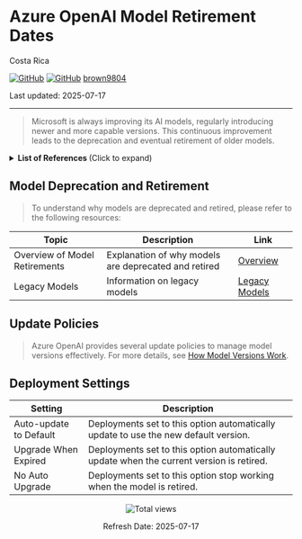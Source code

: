 #  Azure OpenAI Model Retirement Dates

Costa Rica

[![GitHub](https://badgen.net/badge/icon/github?icon=github&label)](https://github.com)
[![GitHub](https://img.shields.io/badge/--181717?logo=github&logoColor=ffffff)](https://github.com/)
[brown9804](https://github.com/brown9804)

Last updated: 2025-07-17

----------

>  Microsoft is always improving its AI models, regularly introducing newer and more capable versions. This continuous improvement leads to the deprecation and eventual retirement of older models. 


<details>
<summary><b> List of References </b> (Click to expand)</summary>

- [What You Need to Know About Azure OpenAI Model Version Upgrades](https://learn.microsoft.com/en-us/azure/ai-services/openai/concepts/model-versions#what-you-need-to-know-about-azure-openai-model-version-upgrades).
- [How model deprecations and retirements works](https://learn.microsoft.com/en-us/azure/ai-services/openai/concepts/model-retirements#overview)
- [Azure Open AI models retirement date + suggested models](https://learn.microsoft.com/en-us/azure/ai-services/openai/concepts/model-retirements#current-models) - Table
- [Available models + Features + limits](https://learn.microsoft.com/en-us/azure/ai-services/openai/concepts/models?tabs=global-standard%2Cstandard-chat-completions#gpt-4-and-gpt-4-turbo-models) - Tables
- [How model versions work](https://learn.microsoft.com/en-us/azure/ai-services/openai/concepts/model-versions#how-model-versions-work)
- [Deprecated models](https://learn.microsoft.com/en-us/azure/ai-services/openai/concepts/legacy-models) - legacy models
    
</details>

## Model Deprecation and Retirement

> To understand why models are deprecated and retired, please refer to the following resources:

| Topic | Description | Link |
|-------|-------------|------|
| Overview of Model Retirements | Explanation of why models are deprecated and retired | [Overview](https://learn.microsoft.com/en-us/azure/ai-services/openai/concepts/model-retirements#overview) |
| Legacy Models | Information on legacy models | [Legacy Models](https://learn.microsoft.com/en-us/azure/ai-services/openai/concepts/legacy-models) |

## Update Policies

> Azure OpenAI provides several update policies to manage model versions effectively. For more details, see [How Model Versions Work](https://learn.microsoft.com/en-us/azure/ai-services/openai/concepts/model-versions#how-model-versions-work).

## Deployment Settings

| Setting | Description |
|---------|-------------|
| Auto-update to Default | Deployments set to this option automatically update to use the new default version. |
| Upgrade When Expired | Deployments set to this option automatically update when the current version is retired. |
| No Auto Upgrade | Deployments set to this option stop working when the model is retired. |

<!-- START BADGE -->
<div align="center">
  <img src="https://img.shields.io/badge/Total%20views-354-limegreen" alt="Total views">
  <p>Refresh Date: 2025-07-17</p>
</div>
<!-- END BADGE -->
